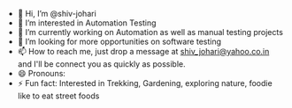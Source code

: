 - 👋 Hi, I’m @shiv-johari
- 👀 I’m interested in Automation Testing 
- 🌱 I’m currently working on Automation as well as manual testing projects 
- 💞️ I’m looking for more opportunities on software testing 
- 📫 How to reach me, just drop a message at shiv_johari@yahoo.co.in and I'll be connect you as quickly as possible.
- 😄 Pronouns: 
- ⚡ Fun fact: Interested in Trekking, Gardening, exploring nature, foodie like to eat street foods

<!---
shiv-johari/shiv-johari is a ✨ special ✨ repository because its `README.md` (this file) appears on your GitHub profile.
You can click the Preview link to take a look at your changes.
--->
